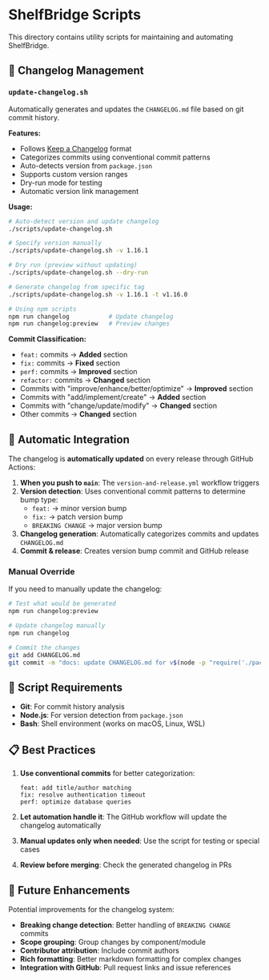 # ShelfBridge Scripts

This directory contains utility scripts for maintaining and automating ShelfBridge.

## 📝 Changelog Management

### `update-changelog.sh`

Automatically generates and updates the `CHANGELOG.md` file based on git commit history.

**Features:**
- Follows [Keep a Changelog](https://keepachangelog.com/en/1.0.0/) format
- Categorizes commits using conventional commit patterns
- Auto-detects version from `package.json`
- Supports custom version ranges
- Dry-run mode for testing
- Automatic version link management

**Usage:**

```bash
# Auto-detect version and update changelog
./scripts/update-changelog.sh

# Specify version manually
./scripts/update-changelog.sh -v 1.16.1

# Dry run (preview without updating)
./scripts/update-changelog.sh --dry-run

# Generate changelog from specific tag
./scripts/update-changelog.sh -v 1.16.1 -t v1.16.0

# Using npm scripts
npm run changelog           # Update changelog
npm run changelog:preview   # Preview changes
```

**Commit Classification:**
- `feat:` commits → **Added** section
- `fix:` commits → **Fixed** section  
- `perf:` commits → **Improved** section
- `refactor:` commits → **Changed** section
- Commits with "improve/enhance/better/optimize" → **Improved** section
- Commits with "add/implement/create" → **Added** section
- Commits with "change/update/modify" → **Changed** section
- Other commits → **Changed** section

## 🤖 Automatic Integration

The changelog is **automatically updated** on every release through GitHub Actions:

1. **When you push to `main`**: The `version-and-release.yml` workflow triggers
2. **Version detection**: Uses conventional commit patterns to determine bump type:
   - `feat:` → minor version bump
   - `fix:` → patch version bump  
   - `BREAKING CHANGE` → major version bump
3. **Changelog generation**: Automatically categorizes commits and updates `CHANGELOG.md`
4. **Commit & release**: Creates version bump commit and GitHub release

### Manual Override

If you need to manually update the changelog:

```bash
# Test what would be generated
npm run changelog:preview

# Update changelog manually
npm run changelog

# Commit the changes
git add CHANGELOG.md
git commit -m "docs: update CHANGELOG.md for v$(node -p "require('./package.json').version")"
```

## 🔧 Script Requirements

- **Git**: For commit history analysis
- **Node.js**: For version detection from `package.json`
- **Bash**: Shell environment (works on macOS, Linux, WSL)

## 📋 Best Practices

1. **Use conventional commits** for better categorization:
   ```
   feat: add title/author matching
   fix: resolve authentication timeout
   perf: optimize database queries
   ```

2. **Let automation handle it**: The GitHub workflow will update the changelog automatically

3. **Manual updates only when needed**: Use the script for testing or special cases

4. **Review before merging**: Check the generated changelog in PRs

## 🚀 Future Enhancements

Potential improvements for the changelog system:

- **Breaking change detection**: Better handling of `BREAKING CHANGE` commits
- **Scope grouping**: Group changes by component/module
- **Contributor attribution**: Include commit authors
- **Rich formatting**: Better markdown formatting for complex changes
- **Integration with GitHub**: Pull request links and issue references 